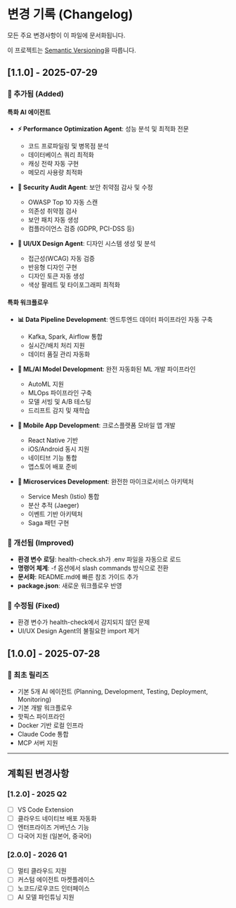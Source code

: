 # 변경 기록 (Changelog)

모든 주요 변경사항이 이 파일에 문서화됩니다.

이 프로젝트는 [Semantic Versioning](https://semver.org/lang/ko/)을 따릅니다.

## [1.1.0] - 2025-07-29

### 🎉 추가됨 (Added)

#### 특화 AI 에이전트
- **⚡ Performance Optimization Agent**: 성능 분석 및 최적화 전문
  - 코드 프로파일링 및 병목점 분석
  - 데이터베이스 쿼리 최적화
  - 캐싱 전략 자동 구현
  - 메모리 사용량 최적화

- **🔐 Security Audit Agent**: 보안 취약점 감사 및 수정
  - OWASP Top 10 자동 스캔
  - 의존성 취약점 검사
  - 보안 패치 자동 생성
  - 컴플라이언스 검증 (GDPR, PCI-DSS 등)

- **🎨 UI/UX Design Agent**: 디자인 시스템 생성 및 분석
  - 접근성(WCAG) 자동 검증
  - 반응형 디자인 구현
  - 디자인 토큰 자동 생성
  - 색상 팔레트 및 타이포그래피 최적화

#### 특화 워크플로우
- **📊 Data Pipeline Development**: 엔드투엔드 데이터 파이프라인 자동 구축
  - Kafka, Spark, Airflow 통합
  - 실시간/배치 처리 지원
  - 데이터 품질 관리 자동화

- **🤖 ML/AI Model Development**: 완전 자동화된 ML 개발 파이프라인
  - AutoML 지원
  - MLOps 파이프라인 구축
  - 모델 서빙 및 A/B 테스팅
  - 드리프트 감지 및 재학습

- **📱 Mobile App Development**: 크로스플랫폼 모바일 앱 개발
  - React Native 기반
  - iOS/Android 동시 지원
  - 네이티브 기능 통합
  - 앱스토어 배포 준비

- **🎯 Microservices Development**: 완전한 마이크로서비스 아키텍처
  - Service Mesh (Istio) 통합
  - 분산 추적 (Jaeger)
  - 이벤트 기반 아키텍처
  - Saga 패턴 구현

### 🔧 개선됨 (Improved)
- **환경 변수 로딩**: health-check.sh가 .env 파일을 자동으로 로드
- **명령어 체계**: -f 옵션에서 slash commands 방식으로 전환
- **문서화**: README.md에 빠른 참조 가이드 추가
- **package.json**: 새로운 워크플로우 반영

### 🐛 수정됨 (Fixed)
- 환경 변수가 health-check에서 감지되지 않던 문제
- UI/UX Design Agent의 불필요한 import 제거

## [1.0.0] - 2025-07-28

### 🎉 최초 릴리즈
- 기본 5개 AI 에이전트 (Planning, Development, Testing, Deployment, Monitoring)
- 기본 개발 워크플로우
- 핫픽스 파이프라인
- Docker 기반 로컬 인프라
- Claude Code 통합
- MCP 서버 지원

---

## 계획된 변경사항

### [1.2.0] - 2025 Q2
- [ ] VS Code Extension
- [ ] 클라우드 네이티브 배포 자동화
- [ ] 엔터프라이즈 거버넌스 기능
- [ ] 다국어 지원 (일본어, 중국어)

### [2.0.0] - 2026 Q1
- [ ] 멀티 클라우드 지원
- [ ] 커스텀 에이전트 마켓플레이스
- [ ] 노코드/로우코드 인터페이스
- [ ] AI 모델 파인튜닝 지원